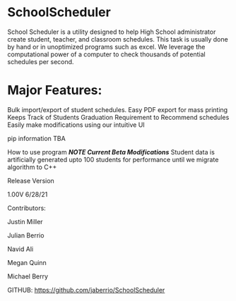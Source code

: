 # SchoolScheduler

School Scheduler is a utility designed to help High School administrator create student, teacher, and classroom schedules. This task is usually done by hand or in unoptimized programs such as excel. We leverage the computational power of a computer to check thousands of potential schedules per second.   

<h1>Major Features:</h1>

Bulk import/export of student schedules.
Easy PDF export for mass printing
Keeps Track of Students Graduation Requirement to Recommend schedules
Easily make modifications using our intuitive UI

pip information TBA

How to use program
***NOTE Current Beta Modifications***
Student data is artificially generated upto 100 students for performance until we migrate algorithm to C++

Release Version

1.00V
6/28/21

Contributors:

Justin Miller

Julian Berrio

Navid Ali

Megan Quinn

Michael Berry


GITHUB: https://github.com/jaberrio/SchoolScheduler


